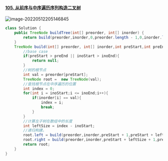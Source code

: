 

#### [105. 从前序与中序遍历序列构造二叉树](https://leetcode.cn/problems/construct-binary-tree-from-preorder-and-inorder-traversal/)



![image-20220512205146845](C:\Users\admin\AppData\Roaming\Typora\typora-user-images\image-20220512205146845.png)





```java
class Solution {
    public TreeNode buildTree(int[] preorder, int[] inorder) {
        return build(preorder,inorder,0,preorder.length - 1,0,inorder.length - 1);
    }
    TreeNode build(int[] preorder, int[] inorder,int preStart,int preEnd,int inoStart,int inoEnd){
        //base case
        if(preStart > preEnd || inoStart > inoEnd){
            return null;
        }
        //树的根节点
        int val = preorder[preStart];
        TreeNode root =  new TreeNode(val);
        //查找根节点在中序遍历的位置
        int index = 0; 
        for(int i = inoStart;i <= inoEnd;i++){
            if(inorder[i] == val){
                index = i;
                break;
            }
        }
        //计算左子树在数组中的长度
        int leftSize = index - inoStart;
        //递归构建。
        root.left = build(preorder,inorder,preStart + 1,preStart + leftSize,inoStart , index - 1);
        root.right = build(preorder,inorder,preStart + leftSize + 1,preEnd,index + 1 , inoEnd);
        return root;
    }
}
```

